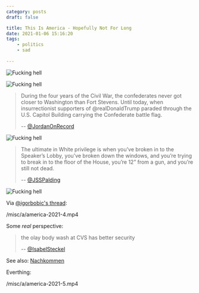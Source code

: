 ```yaml
---
category: posts
draft: false

title: This Is America - Hopefully Not For Long
date: 2021-01-06 15:16:20
tags:
    - politics
    - sad
    
---
```


![Fucking hell](/misc/a/america-2021.jpg)

![Fucking hell](/misc/a/america-2021-2.jpg)

> During the four years of the Civil War, the confederates never got closer to Washington than Fort Stevens. Until today, when insurrectionist supporters of @realDonaldTrump paraded through the U.S. Capitol Building carrying the Confederate battle flag.
>
> -- [@JordanOnRecord](https://twitter.com/JordanOnRecord/status/1346931938955812866/photo/1)

![Fucking hell](/misc/a/america-2021-3.jpeg)

> The ultimate in White privilege is when you’ve broken in to the Speaker’s Lobby, you’ve broken down the windows, and you’re trying to break in to the floor of the House, you’re 12” from a gun, and you’re still not dead.
> 
> -- [@JSSPalding](https://twitter.com/JSSpalding/status/1346935326426599424)

![Fucking hell](/misc/a/america-2021-5.jpeg)


Via [@igorbobic's thread](https://twitter.com/igorbobic/status/1346911809274478594):

/misc/a/america-2021-4.mp4

Some _real_ perspective:

> the olay body wash at CVS has better security
> 
> -- [@IsabelSteckel](https://twitter.com/IsabelSteckel/status/1346913507959304192)

See also: [Nachkommen](/posts/f7f500f59e795184a53b0c9a36815534)

Everthing:

/misc/a/america-2021-5.mp4